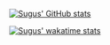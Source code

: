 [![Sugus' GitHub stats](https://github-readme-stats.vercel.app/api?username=xSurus&show_icons=true&theme=onedark)](https://github.com/anuraghazra/github-readme-stats)

[![Sugus' wakatime stats](https://github-readme-stats.vercel.app/api/wakatime?username=xSurus&theme=onedark&langs_count=10)](https://github.com/anuraghazra/github-readme-stats)
